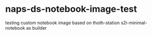# naps-ds-notebook-image-test
testing custom notebook image based on thoth-station s2i-minimal-notebook as builder
